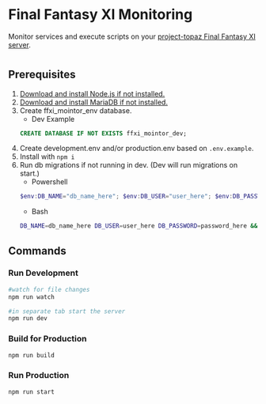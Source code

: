 # Final Fantasy XI Monitoring

Monitor services and execute scripts on your [project-topaz Final Fantasy XI server](https://github.com/project-topaz/topaz).

#

## Prerequisites

1. [Download and install Node.js if not installed.](https://nodejs.org/)
2. [Download and install MariaDB if not installed.](https://mariadb.org/download/)
3. Create ffxi_mointor_env database.
   - Dev Example
   ```sql
   CREATE DATABASE IF NOT EXISTS ffxi_mointor_dev;
   ```
4. Create development.env and/or production.env based on `.env.example`.
5. Install with `npm i`
6. Run db migrations if not running in dev. (Dev will run migrations on start.)
   - Powershell
   ```powershell
   $env:DB_NAME="db_name_here"; $env:DB_USER="user_here"; $env:DB_PASSWORD="password_here"; npx mikro-orm migration:list
   ```
   - Bash
   ```bash
   DB_NAME=db_name_here DB_USER=user_here DB_PASSWORD=password_here && npx mikro-orm migration:list
   ```

## Commands

### Run Development

```bash
#watch for file changes
npm run watch

#in separate tab start the server
npm run dev
```

### Build for Production

```bash
npm run build
```

### Run Production

```bash
npm run start
```
